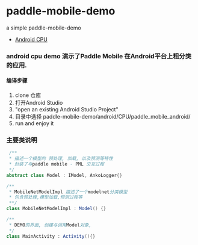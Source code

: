 # paddle-mobile-demo
a simple paddle-mobile-demo

- [Android CPU](https://github.com/xiebaiyuan/paddle-mobile-demo/blob/master/android/CPU/paddle_mobile_android/README.md)

### android cpu demo 演示了Paddle Mobile 在Android平台上粗分类的应用.

#### 编译步骤
1. clone 仓库
2. 打开Android Studio
3. "open an existing Android Studio Project"
4. 目录中选择 paddle-mobile-demo/android/CPU/paddle_mobile_android/
5. run and enjoy it

### 主要类说明

``` java
 /**
 * 描述一个模型的 预处理, 加载, 以及预测等特性
 * 封装了与paddle mobile - PML 交互过程 
 */
abstract class Model : IModel, AnkoLogger{}

/**
 * MobileNetModelImpl 描述了一个modelnet分类模型
 * 包含预处理,模型加载,预测过程等
 **/
class MobileNetModelImpl : Model() {}

/**
 * DEMO的界面, 创建与调用Model对象,
 */
class MainActivity : Activity(){}

```


